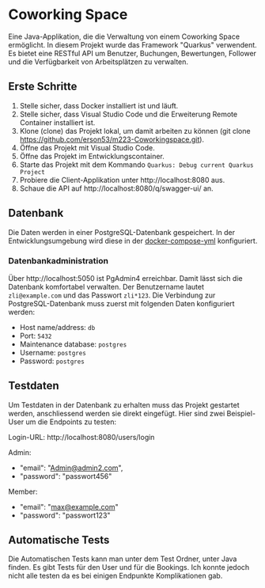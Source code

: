 # Coworking Space

Eine Java-Applikation, die die Verwaltung von einem Coworking Space ermöglicht. In diesem Projekt wurde das Framework "Quarkus" verwendent. Es bietet eine RESTful API um Benutzer, Buchungen, Bewertungen, Follower und die Verfügbarkeit von Arbeitsplätzen zu verwalten.

## Erste Schritte

1. Stelle sicher, dass Docker installiert ist und läuft.
1. Stelle sicher, dass Visual Studio Code und die Erweiterung Remote Container installiert ist.
1. Klone (clone) das Projekt lokal, um damit arbeiten zu können (git clone https://github.com/erson53/m223-Coworkingspace.git).
1. Öffne das Projekt mit Visual Studio Code.
1. Öffne das Projekt im Entwicklungscontainer.
1. Starte das Projekt mit dem Kommando `Quarkus: Debug current Quarkus Project`
1. Probiere die Client-Applikation unter http://localhost:8080 aus.
1. Schaue die API auf http://localhost:8080/q/swagger-ui/ an.

## Datenbank

Die Daten werden in einer PostgreSQL-Datenbank gespeichert. In der Entwicklungsumgebung wird diese in der [docker-compose-yml](./.devcontainer/docker-compose.yml) konfiguriert.

### Datenbankadministration

Über http://localhost:5050 ist PgAdmin4 erreichbar. Damit lässt sich die Datenbank komfortabel verwalten. Der Benutzername lautet `zli@example.com` und das Passwort `zli*123`. Die Verbindung zur PostgreSQL-Datenbank muss zuerst mit folgenden Daten konfiguriert werden:
 - Host name/address: `db`
 - Port: `5432`
 - Maintenance database: `postgres`
 - Username: `postgres`
 - Password: `postgres`

## Testdaten

Um Testdaten in der Datenbank zu erhalten muss das Projekt gestartet werden, anschliessend werden sie direkt eingefügt. Hier sind zwei Beispiel-User um die Endpoints zu testen:

Login-URL: http://localhost:8080/users/login

Admin:
 - "email": "Admin@admin2.com",
 - "password": "passwort456"

Member:
 - "email": "max@example.com"
 - "password": "passwort123"

 ## Automatische Tests

Die Automatischen Tests kann man unter dem Test Ordner, unter Java finden. Es gibt Tests für den User und für die Bookings. Ich konnte jedoch nicht alle testen da es bei einigen Endpunkte Komplikationen gab.
